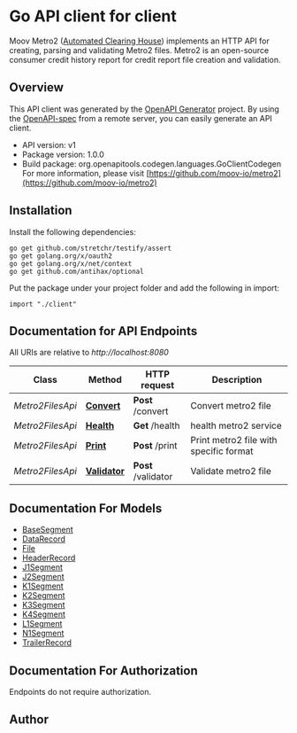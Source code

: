 # Go API client for client

Moov Metro2 ([Automated Clearing House](https://en.wikipedia.org/wiki/Automated_Clearing_House)) implements an HTTP API for creating, parsing and validating Metro2 files. Metro2 is an open-source consumer credit history report for credit report file creation and validation.

## Overview
This API client was generated by the [OpenAPI Generator](https://openapi-generator.tech) project.  By using the [OpenAPI-spec](https://www.openapis.org/) from a remote server, you can easily generate an API client.

- API version: v1
- Package version: 1.0.0
- Build package: org.openapitools.codegen.languages.GoClientCodegen
For more information, please visit [https://github.com/moov-io/metro2](https://github.com/moov-io/metro2)

## Installation

Install the following dependencies:

```shell
go get github.com/stretchr/testify/assert
go get golang.org/x/oauth2
go get golang.org/x/net/context
go get github.com/antihax/optional
```

Put the package under your project folder and add the following in import:

```golang
import "./client"
```

## Documentation for API Endpoints

All URIs are relative to *http://localhost:8080*

Class | Method | HTTP request | Description
------------ | ------------- | ------------- | -------------
*Metro2FilesApi* | [**Convert**](docs/Metro2FilesApi.md#convert) | **Post** /convert | Convert metro2 file
*Metro2FilesApi* | [**Health**](docs/Metro2FilesApi.md#health) | **Get** /health | health metro2 service
*Metro2FilesApi* | [**Print**](docs/Metro2FilesApi.md#print) | **Post** /print | Print metro2 file with specific format
*Metro2FilesApi* | [**Validator**](docs/Metro2FilesApi.md#validator) | **Post** /validator | Validate metro2 file


## Documentation For Models

 - [BaseSegment](docs/BaseSegment.md)
 - [DataRecord](docs/DataRecord.md)
 - [File](docs/File.md)
 - [HeaderRecord](docs/HeaderRecord.md)
 - [J1Segment](docs/J1Segment.md)
 - [J2Segment](docs/J2Segment.md)
 - [K1Segment](docs/K1Segment.md)
 - [K2Segment](docs/K2Segment.md)
 - [K3Segment](docs/K3Segment.md)
 - [K4Segment](docs/K4Segment.md)
 - [L1Segment](docs/L1Segment.md)
 - [N1Segment](docs/N1Segment.md)
 - [TrailerRecord](docs/TrailerRecord.md)


## Documentation For Authorization

 Endpoints do not require authorization.



## Author



